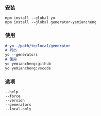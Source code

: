 ### 安装
```
npm install --global yo
npm install --global generator-yemiancheng
```

### 使用
```md
# yo ./path/to/local/generator
# 列出
yo --generators
# 使用
yo yemiancheng:github
yo yemiancheng:vscode
```

### 选项
```
--help
--force
--version
--generators
--local-only
```